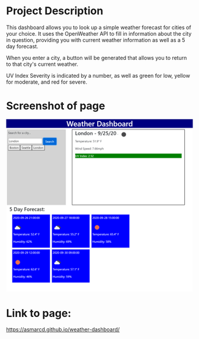 # Project Description
This dashboard allows you to look up a simple weather forecast for cities of your choice. It uses the OpenWeather API to fill in information about the city in question, providing you with current weather information as well as a 5 day forecast.

When you enter a city, a button will be generated that allows you to return to that city's current weather.

UV Index Severity is indicated by a number, as well as green for low, yellow for moderate, and red for severe.

# Screenshot of page
<img src = "Screenshot 2020-09-22 192248.png">

# Link to page:
https://asmarcd.github.io/weather-dashboard/